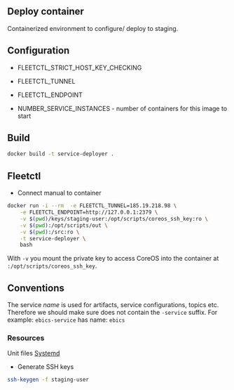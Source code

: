 ## Deploy container
Containerized environment to configure/ deploy to staging.

## Configuration
* FLEETCTL_STRICT_HOST_KEY_CHECKING
* FLEETCTL_TUNNEL
* FLEETCTL_ENDPOINT

* NUMBER_SERVICE_INSTANCES - number of containers for this image to start

## Build
~~~bash
docker build -t service-deployer .
~~~
## Fleetctl

* Connect manual to container
~~~bash
docker run -i --rm  -e FLEETCTL_TUNNEL=185.19.218.98 \
    -e FLEETCTL_ENDPOINT=http://127.0.0.1:2379 \
    -v $(pwd)/keys/staging-user:/opt/scripts/coreos_ssh_key:ro \
    -v $(pwd):/opt/scripts/out \
    -v $(pwd):/src:ro \
    -t service-deployer \
    bash
~~~
With `-v` you mount the private key to access CoreOS into the container at `:/opt/scripts/coreos_ssh_key`.

 
## Conventions
The service *name* is used for artifacts, service configurations, topics etc. Therefore we should make sure does not contain the `-service` suffix. For example: `ebics-service` has name: `ebics`

### Resources
Unit files [Systemd](http://www.freedesktop.org/software/systemd/man/systemd.unit.html)

* Generate SSH keys
~~~bash
ssh-keygen -f staging-user
~~~
